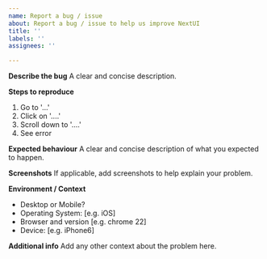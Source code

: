 ```yaml
---
name: Report a bug / issue
about: Report a bug / issue to help us improve NextUI
title: ''
labels: ''
assignees: ''

---
```


**Describe the bug**
A clear and concise description.

**Steps to reproduce**
1. Go to '...'
2. Click on '....'
3. Scroll down to '....'
4. See error

**Expected behaviour**
A clear and concise description of what you expected to happen.

**Screenshots**
If applicable, add screenshots to help explain your problem.

**Environment / Context**
- Desktop or Mobile?
- Operating System: [e.g. iOS]
- Browser and version [e.g. chrome 22]
- Device: [e.g. iPhone6]

**Additional info**
Add any other context about the problem here.